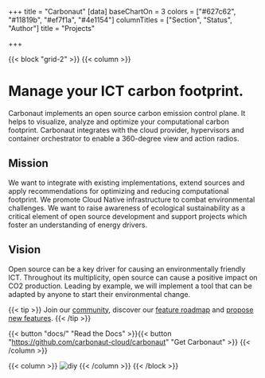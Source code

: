 +++
title = "Carbonaut"
[data]
baseChartOn = 3
colors = ["#627c62", "#11819b", "#ef7f1a", "#4e1154"]
columnTitles = ["Section", "Status", "Author"]
title = "Projects"

+++

{{< block "grid-2" >}}
{{< column >}}

# Manage your ICT **carbon** footprint.

Carbonaut implements an open source carbon emission control plane. It helps to visualize, analyze and optimize your computational carbon footprint. Carbonaut integrates with the cloud provider, hypervisors and container orchestrator to enable a 360-degree view and action radios.

## Mission
We want to integrate with existing implementations, extend sources and apply recommendations for optimizing and reducing computational footprint. We promote Cloud Native infrastructure to combat environmental challenges. We want to raise awareness of ecological sustainability as a critical element of open source development and support projects which foster an understanding of energy drivers.

## Vision
Open source can be a key driver for causing an environmentally friendly ICT. Throughout its multiplicity, open source can cause a positive impact on CO2 production. Leading by example, we will implement a tool that can be adapted by anyone to start their environmental change.

{{< tip >}}
Join our [community](https://github.com/carbonaut-cloud/community), discover our [feature roadmap](https://github.com/orgs/carbonaut-cloud/projects/1) and [propose new features](https://github.com/carbonaut-cloud/carbonaut/issues/new?assignees=&labels=kind%2Ffeature&template=feature-request.yaml).
{{< /tip >}}

{{< button "docs/" "Read the Docs" >}}{{< button "https://github.com/carbonaut-cloud/carbonaut" "Get Carbonaut" >}}
{{< /column >}}

{{< column >}}
![diy](/images/spaceman.png)
{{< /column >}}
{{< /block >}}